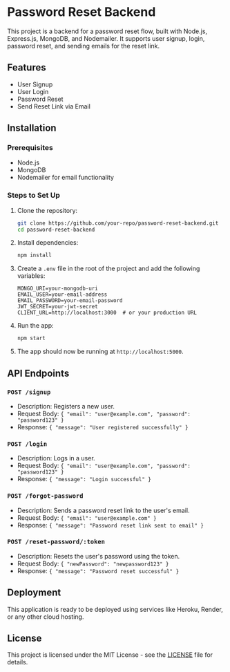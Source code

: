 
# Password Reset Backend

This project is a backend for a password reset flow, built with Node.js, Express.js, MongoDB, and Nodemailer. It supports user signup, login, password reset, and sending emails for the reset link.

## Features

- User Signup
- User Login
- Password Reset
- Send Reset Link via Email

## Installation

### Prerequisites

- Node.js
- MongoDB
- Nodemailer for email functionality

### Steps to Set Up

1. Clone the repository:
   ```bash
   git clone https://github.com/your-repo/password-reset-backend.git
   cd password-reset-backend
   ```

2. Install dependencies:
   ```bash
   npm install
   ```

3. Create a `.env` file in the root of the project and add the following variables:

   ```env
   MONGO_URI=your-mongodb-uri
   EMAIL_USER=your-email-address
   EMAIL_PASSWORD=your-email-password
   JWT_SECRET=your-jwt-secret
   CLIENT_URL=http://localhost:3000  # or your production URL
   ```

4. Run the app:
   ```bash
   npm start
   ```

5. The app should now be running at `http://localhost:5000`.

## API Endpoints

### `POST /signup`
- Description: Registers a new user.
- Request Body: `{ "email": "user@example.com", "password": "password123" }`
- Response: `{ "message": "User registered successfully" }`

### `POST /login`
- Description: Logs in a user.
- Request Body: `{ "email": "user@example.com", "password": "password123" }`
- Response: `{ "message": "Login successful" }`

### `POST /forgot-password`
- Description: Sends a password reset link to the user's email.
- Request Body: `{ "email": "user@example.com" }`
- Response: `{ "message": "Password reset link sent to email" }`

### `POST /reset-password/:token`
- Description: Resets the user's password using the token.
- Request Body: `{ "newPassword": "newpassword123" }`
- Response: `{ "message": "Password reset successful" }`

## Deployment

This application is ready to be deployed using services like Heroku, Render, or any other cloud hosting.

## License

This project is licensed under the MIT License - see the [LICENSE](LICENSE) file for details.
